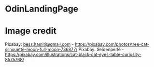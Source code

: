 # OdinLandingPage

# Image credit

Pixabay: bess.hamiti@gmail.com - https://pixabay.com/photos/tree-cat-silhouette-moon-full-moon-736877/
Pixabay: Seidenperle - https://pixabay.com/illustrations/cat-black-cat-eyes-table-curiosity-8575768/
